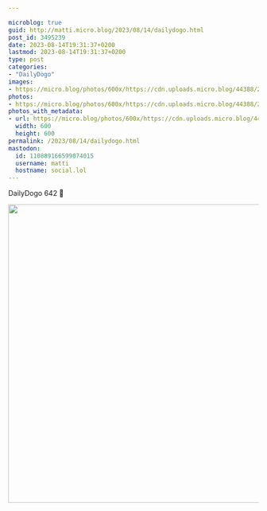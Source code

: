 ```yaml
---

microblog: true
guid: http://matti.micro.blog/2023/08/14/dailydogo.html
post_id: 3495239
date: 2023-08-14T19:31:37+0200
lastmod: 2023-08-14T19:31:37+0200
type: post
categories:
- "DailyDogo"
images:
- https://micro.blog/photos/600x/https://cdn.uploads.micro.blog/44388/2023/ff483cee27bb483cb9362b32a2e9cecd.jpg
photos:
- https://micro.blog/photos/600x/https://cdn.uploads.micro.blog/44388/2023/ff483cee27bb483cb9362b32a2e9cecd.jpg
photos_with_metadata:
- url: https://micro.blog/photos/600x/https://cdn.uploads.micro.blog/44388/2023/ff483cee27bb483cb9362b32a2e9cecd.jpg
  width: 600
  height: 600
permalink: /2023/08/14/dailydogo.html
mastodon:
  id: 110889166599074015
  username: matti
  hostname: social.lol
---
```

DailyDogo 642 🐶

<img src="/media/uploads/2023/ff483cee27bb483cb9362b32a2e9cecd.jpg" width="600" height="600" alt="" />
